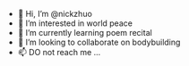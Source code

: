 - 👋 Hi, I’m @nickzhuo
- 👀 I’m interested in world peace
- 🌱 I’m currently learning poem recital
- 💞️ I’m looking to collaborate on bodybuilding
- 📫 DO not reach me ...

<!---
nickzhuo/nickzhuo is a ✨ special ✨ repository because its `README.md` (this file) appears on your GitHub profile.
You can click the Preview link to take a look at your changes.
--->
